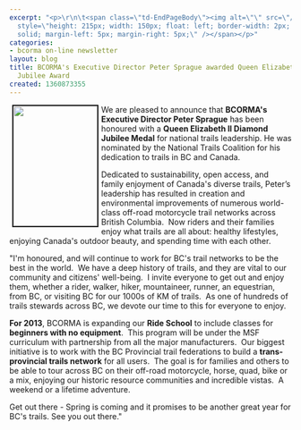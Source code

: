 ```yaml
---
excerpt: "<p>\r\n\t<span class=\"td-EndPageBody\"><img alt=\"\" src=\"/sites/default/files/mi-diamond-jubilee-medal-cp.jpg\"
  style=\"height: 215px; width: 150px; float: left; border-width: 2px; border-style:
  solid; margin-left: 5px; margin-right: 5px;\" /></span></p>"
categories:
- bcorma on-line newsletter
layout: blog
title: BCORMA's Executive Director Peter Sprague awarded Queen Elizabeth II Diamond
  Jubilee Award
created: 1360873355
---
```

<p>
	<span class="td-EndPageBody"><img alt="" src="/sites/default/files/mi-diamond-jubilee-medal-cp.jpg" style="height: 215px; width: 150px; float: left; border-width: 2px; border-style: solid; margin-left: 5px; margin-right: 5px;" /></span></p>
<p class="rtejustify">
	We are pleased to announce that <strong>BCORMA&#39;s Executive Director Peter Sprague</strong> <span class="td-EndPageBody">has been honoured with a <strong>Queen Elizabeth II Diamond Jubilee Medal</strong> for national trails leadership. He was nominated by the National Trails Coalition for his dedication to trails in BC and Canada.</span></p>
<p class="rtejustify">
	Dedicated to sustainability, open access, and family enjoyment of Canada&#39;s diverse trails, Peter&rsquo;s leadership has resulted in creation and environmental improvements of numerous world-class off-road motorcycle trail networks across British Columbia.&nbsp; Now riders and their families enjoy what trails are all about: healthy lifestyles, enjoying Canada&#39;s outdoor beauty, and spending time with each other.</p>
<p class="rtejustify">
	&quot;I&#39;m honoured, and will continue to work for BC&#39;s trail networks to be the best in the world.&nbsp; We have a deep history of trails, and they are vital to our community and citizens&#39; well-being.&nbsp; I invite everyone to get out and enjoy them, whether a rider, walker, hiker, mountaineer, runner, an equestrian, from BC, or visiting BC for our 1000s of KM of trails.&nbsp; As one of hundreds of trails stewards across BC, we devote our time to this for everyone to enjoy.&nbsp;</p>
<p class="rtejustify">
	<strong>For 2013</strong>, BCORMA is expanding our <strong>Ride School</strong> to include classes for <strong>beginners with no equipment</strong>.&nbsp; This program will be under the MSF curriculum with partnership from all the major manufacturers.&nbsp; Our biggest initiative is to work with the BC Provincial trail federations to build a <strong>trans-provincial trails network</strong> for all users.&nbsp; The goal is for families and others to be able to tour across BC on their off-road motorcycle, horse, quad, bike or a mix, enjoying our historic resource communities and incredible vistas.&nbsp; A weekend or a lifetime adventure.</p>
<p class="rtejustify">
	Get out there - Spring is coming and it promises to be another great year for BC&#39;s trails. See you out there.&quot;</p>
